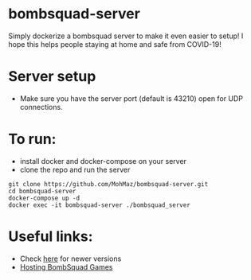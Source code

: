 # bombsquad-server
Simply dockerize a bombsquad server to make it even easier to setup! I hope this helps people staying at home and safe from COVID-19!

# Server setup
- Make sure you have the server port (default is 43210) open for UDP connections.

# To run:
- install docker and docker-compose on your server
- clone the repo and run the server
```
git clone https://github.com/MohMaz/bombsquad-server.git
cd bombsquad-server
docker-compose up -d
docker exec -it bombsquad-server ./bombsquad_server
```

# Useful links:
- Check [here](https://files.ballistica.net/bombsquad/builds/) for newer versions
- [Hosting BombSquad Games](https://www.froemling.net/docs/hosting-bombsquad-games)
